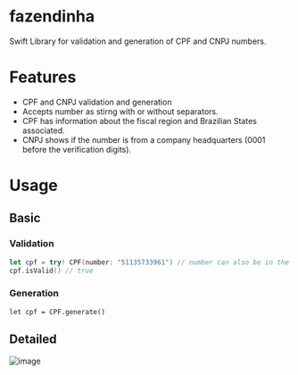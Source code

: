 # fazendinha
Swift Library for validation and generation of CPF and CNPJ numbers.

# Features

- CPF and CNPJ validation and generation
- Accepts number as stirng with or without separators.
- CPF has information about the fiscal region and Brazilian States associated.
- CNPJ shows if the number is from a company headquarters (0001 before the verification digits).

# Usage

## Basic

### Validation

```swift
let cpf = try! CPF(number: "51135733961") // number can also be in the format XXX.XXX.XXX-XX
cpf.isValid() // true
```

### Generation

```
let cpf = CPF.generate()
```

## Detailed

![image](https://image.ibb.co/eOBROF/Screen_Shot_2017_06_04_at_18_13_37.png)
